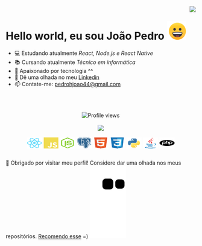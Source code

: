 

<div align="right">
  <a href="https://github.com/jpmoncao/">
    <img align="right" src="https://github-readme-stats.vercel.app/api/top-langs/?username=jpmoncao&theme=react"/>
  </a>
</div>

<h1 align="left">Hello world, eu sou João Pedro <img src="smile.gif" height="50px"></h1>

<div>
  <ul>
    <li>💻 Estudando atualmente <em>React, Node.js e React Native</em></li>
    <li>📚 Cursando atualmente <em>Técnico em informática</em></li>
    <li>💙 Apaixonado por tecnologia ^^</li>
    <li>👔 Dê uma olhada no meu <a href="https://www.linkedin.com/in/jpmoncao/">Linkedin</a></li>
    <li>📫 Contate-me: <a href="mailto:pedrohjoao44@gmail.com">pedrohjoao44@gmail.com</a></li></li>
  </ul>
</div>

##

<br>

<p align="center"> <img src="https://komarev.com/ghpvc/?username=jpmoncao&color=blue" alt="Profile views" /> </p>

<div align="center">
  <a href="https://github.com/jpmoncao/portfolio">
    <img align="center" src="https://github-readme-stats.vercel.app/api/pin/?username=jpmoncao&repo=portfolio&theme=react"/>
  </a>
</div>

<div align="center" style="display: inline_block"><br>
  <img align="center" alt="React" height="30" width="40" src="https://raw.githubusercontent.com/devicons/devicon/master/icons/react/react-original.svg">
  <img align="center" alt="Js" height="30" width="40" src="https://raw.githubusercontent.com/devicons/devicon/master/icons/javascript/javascript-plain.svg">
  <img align="center" alt="Js" height="30" width="40" src="https://raw.githubusercontent.com/devicons/devicon/master/icons/nodejs/nodejs-plain.svg">
  <img align="center" alt="Js" height="30" width="40" src="https://raw.githubusercontent.com/devicons/devicon/master/icons/postgresql/postgresql-plain.svg">
  <img align="center" alt="HTML" height="30" width="40" src="https://raw.githubusercontent.com/devicons/devicon/master/icons/html5/html5-original.svg">
  <img align="center" alt="CSS" height="30" width="40" src="https://raw.githubusercontent.com/devicons/devicon/master/icons/css3/css3-original.svg">
  <img align="center" alt="Python" height="30" width="40" src="https://raw.githubusercontent.com/devicons/devicon/master/icons/python/python-original.svg">
  <img align="center" alt="Java" height="30" width="40" src="https://raw.githubusercontent.com/devicons/devicon/master/icons/java/java-original.svg">
  <img align="center" alt="PHP" height="30" width="40" src="https://raw.githubusercontent.com/devicons/devicon/master/icons/php/php-plain.svg">
</div>

##
  
🫡 Obrigado por visitar meu perfil! Considere dar uma olhada nos meus repositórios. [Recomendo esse](https://github.com/jpmoncao/formove) =)
 ![Snake animation](https://github.com/jpmoncao/jpmoncao/blob/output/github-contribution-grid-snake.svg) 
